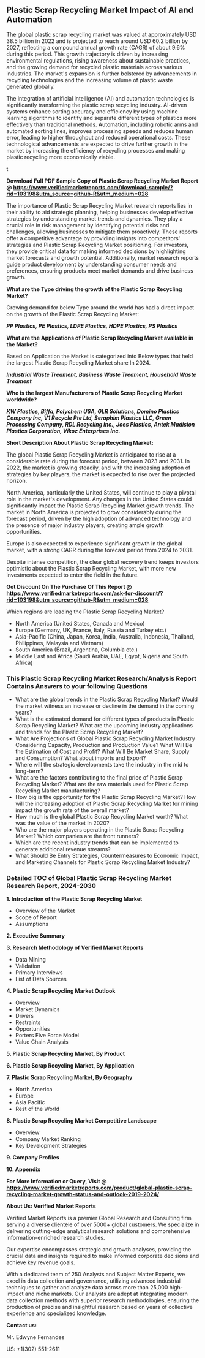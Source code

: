 <h2>Plastic Scrap Recycling Market Impact of AI and Automation</h2><p>The global plastic scrap recycling market was valued at approximately USD 38.5 billion in 2022 and is projected to reach around USD 60.2 billion by 2027, reflecting a compound annual growth rate (CAGR) of about 9.6% during this period. This growth trajectory is driven by increasing environmental regulations, rising awareness about sustainable practices, and the growing demand for recycled plastic materials across various industries. The market's expansion is further bolstered by advancements in recycling technologies and the increasing volume of plastic waste generated globally.</p><p>The integration of artificial intelligence (AI) and automation technologies is significantly transforming the plastic scrap recycling industry. AI-driven systems enhance sorting accuracy and efficiency by using machine learning algorithms to identify and separate different types of plastics more effectively than traditional methods. Automation, including robotic arms and automated sorting lines, improves processing speeds and reduces human error, leading to higher throughput and reduced operational costs. These technological advancements are expected to drive further growth in the market by increasing the efficiency of recycling processes and making plastic recycling more economically viable.</p>t</p><p id="" class=""><strong>Download Full PDF Sample Copy of Plastic Scrap Recycling Market Report @ <a href="https://www.verifiedmarketreports.com/download-sample/?rid=103198&utm_source=github-R&utm_medium=028" target="_blank">https://www.verifiedmarketreports.com/download-sample/?rid=103198&utm_source=github-R&utm_medium=028</a></strong></p><p>The importance of&nbsp;Plastic Scrap Recycling Market research reports lies in their ability to aid strategic planning, helping businesses develop effective strategies by understanding market trends and dynamics. They play a crucial role in risk management by identifying potential risks and challenges, allowing businesses to mitigate them proactively. These reports offer a competitive advantage by providing insights into competitors' strategies and Plastic Scrap Recycling Market positioning. For investors, they provide critical data for making informed decisions by highlighting market forecasts and growth potential. Additionally, market research reports guide product development by understanding consumer needs and preferences, ensuring products meet market demands and drive business growth.</p><p><strong>What are the&nbsp;Type driving the growth of the Plastic Scrap Recycling Market?</strong></p><p id="" class="">Growing demand for below Type around the world has had a direct impact on the growth of the Plastic Scrap Recycling Market:</p><em><strong>PP Plastics, PE Plastics, LDPE Plastics, HDPE Plastics, PS Plastics</strong></em></p><strong>What are the&nbsp;Applications&nbsp;of Plastic Scrap Recycling Market available in the Market?</strong></p><p id="" class="">Based on Application the Market is categorized into Below types that held the largest Plastic Scrap Recycling Market share In 2024.</p><em><strong>Industrial Waste Treament, Business Waste Treament, Household Waste Treament</strong></em></p><strong>Who is the largest Manufacturers of Plastic Scrap Recycling Market worldwide?</strong></p><p><em><strong>KW Plastics, Biffa, Polychem USA, GLR Solutions, Domino Plastics Company Inc, V1 Recycle Pte Ltd, Seraphim Plastics LLC, Green Processing Company, RDL Recycling Inc., Joes Plastics, Antek Madision Plastics Corporation, Vikoz Enterprises Inc.</strong></em></p><p id="" class=""><strong>Short Description About Plastic Scrap Recycling Market:</strong></p><p>The global Plastic Scrap Recycling Market is anticipated to rise at a considerable rate during the forecast period, between 2023 and 2031. In 2022, the market is growing steadily, and with the increasing adoption of strategies by key players, the market is expected to rise over the projected horizon.</p><p>North America, particularly the United States, will continue to play a pivotal role in the market's development. Any changes in the United States could significantly impact the Plastic Scrap Recycling Market growth trends. The market in North America is projected to grow considerably during the forecast period, driven by the high adoption of advanced technology and the presence of major industry players, creating ample growth opportunities.</p><p>Europe is also expected to experience significant growth in the global market, with a strong CAGR during the forecast period from 2024 to 2031.</p><p>Despite intense competition, the clear global recovery trend keeps investors optimistic about the Plastic Scrap Recycling Market, with more new investments expected to enter the field in the future.</p><p id="" class=""><strong>Get Discount On The Purchase Of This Report @ <a href="https://www.verifiedmarketreports.com/ask-for-discount/?rid=103198&utm_source=github-R&utm_medium=028" target="_blank">https://www.verifiedmarketreports.com/ask-for-discount/?rid=103198&utm_source=github-R&utm_medium=028</a></strong></p>Which regions are leading the Plastic Scrap Recycling Market?</p><ul><li>North America (United States, Canada and Mexico)</li><li>Europe (Germany, UK, France, Italy, Russia and Turkey etc.)</li><li>Asia-Pacific (China, Japan, Korea, India, Australia, Indonesia, Thailand, Philippines, Malaysia and Vietnam)</li><li>South America (Brazil, Argentina, Columbia etc.)</li><li>Middle East and Africa (Saudi Arabia, UAE, Egypt, Nigeria and South Africa)</li></ul><h3 id="" class="">This Plastic Scrap Recycling Market Research/Analysis Report Contains Answers to your following Questions</h3><ul><li>What are the global trends in the Plastic Scrap Recycling Market? Would the market witness an increase or decline in the demand in the coming years?</li><li>What is the estimated demand for different types of products in Plastic Scrap Recycling Market? What are the upcoming industry applications and trends for the Plastic Scrap Recycling Market?</li><li>What Are Projections of Global Plastic Scrap Recycling Market Industry Considering Capacity, Production and Production Value? What Will Be the Estimation of Cost and Profit? What Will Be Market Share, Supply and Consumption? What about imports and Export?</li><li>Where will the strategic developments take the industry in the mid to long-term?</li><li>What are the factors contributing to the final price of Plastic Scrap Recycling Market? What are the raw materials used for Plastic Scrap Recycling Market manufacturing?</li><li>How big is the opportunity for the Plastic Scrap Recycling Market? How will the increasing adoption of Plastic Scrap Recycling Market for mining impact the growth rate of the overall market?</li><li>How much is the global Plastic Scrap Recycling Market worth? What was the value of the market In 2020?</li><li>Who are the major players operating in the Plastic Scrap Recycling Market? Which companies are the front runners?</li><li>Which are the recent industry trends that can be implemented to generate additional revenue streams?</li><li>What Should Be Entry Strategies, Countermeasures to Economic Impact, and Marketing Channels for Plastic Scrap Recycling Market Industry?</li></ul><h3 id="" class="">Detailed TOC of Global Plastic Scrap Recycling Market Research Report, 2024-2030</h3><p id="" class=""><strong>1. Introduction of the Plastic Scrap Recycling Market</strong></p><ul><li>Overview of the Market</li><li>Scope of Report</li><li>Assumptions</li></ul><p id="" class=""><strong>2. Executive Summary</strong></p><p id="" class=""><strong>3. Research Methodology of Verified Market Reports</strong></p><ul><li>Data Mining</li><li>Validation</li><li>Primary Interviews</li><li>List of Data Sources</li></ul><p id="" class=""><strong>4. Plastic Scrap Recycling Market Outlook</strong></p><ul><li>Overview</li><li>Market Dynamics</li><li>Drivers</li><li>Restraints</li><li>Opportunities</li><li>Porters Five Force Model</li><li>Value Chain Analysis</li></ul><p id="" class=""><strong>5. Plastic Scrap Recycling Market, By Product</strong></p><p id="" class=""><strong>6. Plastic Scrap Recycling Market, By Application</strong></p><p id="" class=""><strong>7. Plastic Scrap Recycling Market, By Geography</strong></p><ul><li>North America</li><li>Europe</li><li>Asia Pacific</li><li>Rest of the World</li></ul><p id="" class=""><strong>8. Plastic Scrap Recycling Market Competitive Landscape</strong></p><ul><li>Overview</li><li>Company Market Ranking</li><li>Key Development Strategies</li></ul><p id="" class=""><strong>9. Company Profiles</strong></p><p id="" class=""><strong>10. Appendix</strong></p><p id="" class=""><strong>For More Information or Query, Visit @ <a href="https://www.verifiedmarketreports.com/product/global-plastic-scrap-recycling-market-growth-status-and-outlook-2019-2024/" target="_blank">https://www.verifiedmarketreports.com/product/global-plastic-scrap-recycling-market-growth-status-and-outlook-2019-2024/</a></strong></p><p id="" class=""><strong>About Us: Verified Market Reports</strong></p><p id="" class="">Verified Market Reports is a premier Global Research and Consulting firm serving a diverse clientele of over 5000+ global customers. We specialize in delivering cutting-edge analytical research solutions and comprehensive information-enriched research studies.</p><p id="" class="">Our expertise encompasses strategic and growth analyses, providing the crucial data and insights required to make informed corporate decisions and achieve key revenue goals.</p><p id="" class="">With a dedicated team of 250 Analysts and Subject Matter Experts, we excel in data collection and governance, utilizing advanced industrial techniques to gather and analyze data across more than 25,000 high-impact and niche markets. Our analysts are adept at integrating modern data collection methods with superior research methodologies, ensuring the production of precise and insightful research based on years of collective experience and specialized knowledge.</p><p id="" class=""><strong>Contact us:</strong></p><p id="" class="">Mr. Edwyne Fernandes</p><p id="" class="">US: +1(302) 551-2611</p>